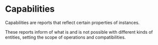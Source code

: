# Capabilities

Capabilities are reports that reflect certain properties of instances.

These reports inform of what is and is not possible with different kinds of entities,
setting the scope of operations and compatibilities.
